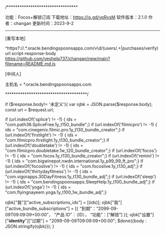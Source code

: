 /*********************************

功能：Focos+解锁订阅
下载地址：https://is.gd/vpRvsM
软件版本：2.1.0
作者：changan
更新时间：2023-9-2

******************************

[重写本地]

^https?:\/\/.*\.oracle\.bendingspoonsapps\.com\/v\d\/(users\/.+|purchases\/verify) url script-response-body https://github.com/yeshelp737/changan/new/main?filename=README.md.js

[中间人]

主机名 = *.oracle.bendingspoonsapps.com

**************************************/


if ($response.body!= '未定义'){
var ojbk = JSON.parse($response.body);
const url = $request.url;

if (url.indexOf('splice') != -1) { ids = "com.path36.SpliceFree.1y_t150_bundle";}
if (url.indexOf('filmicpro') != -1) { ids = "com.cinegenix.filmic.pro.1y_t130_bundle_creator";}
if (url.indexOf('firstlight') != -1) { ids = "com.filmicpro.firstlight.1y_t130_bundle_creator";}
if (url.indexOf('doubletake') != -1) { ids = "com.filmicpro.doubletake.1w_t20_bundle_creator";}
if (url.indexOf('focos') != -1) { ids = "com.focos.1y_t130_bundle_creator";}
if (url.indexOf('remini') != -1) { ids = "com.bigwinepot.nwdn.international.1y_p99_99_ft_pro";}
if (url.indexOf('focoslive') != -1) { ids = "com.focoslive.1y_t130_adj";}
if (url.indexOf('thirtydayfitness') != -1) { ids = "com.vigorapps.30DayFitness.1y_t130_bundle_adj";}
if (url.indexOf('sleep') != -1) { ids = "com.bendingspoonsapps.SleepHelp.1y_t100_bundle_adj";}
if (url.indexOf('yoga') != -1) { ids = "com.flyingnayeem.yoga.1y_t100_1w_bundle_adj";}

ojbk["我"]["active_subscriptions_ids"] = [(ids)];
ojbk["我"]["active_bundle_subscriptions"] = [{
   “到期”：“2099-09-09T09:09:09+00:00”，
   “产品 ID”：（ID），
   “功能”：[“解锁”]
  }];
ojbk["设置"]["__identity__"]["过期"] = "2099-09-09T09:09:09+00:00";
$done({body : JSON.stringify(ojbk)});
}
